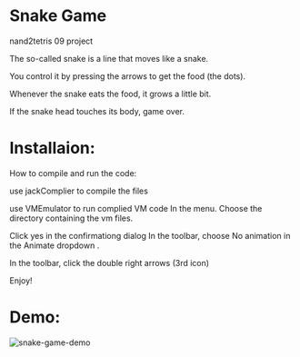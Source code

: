 # Snake Game
nand2tetris 09 project

The so-called snake is a line that moves like a snake.

You control it by pressing the arrows to get the food (the dots).

Whenever the snake eats the food, it grows a little bit.

If the snake head touches its body, game over.

# Installaion:
How to compile and run the code:

use jackComplier to compile the files

use VMEmulator to run complied VM code In the menu. Choose the directory containing the vm files.

Click yes in the confirmationg dialog In the toolbar, 
choose No animation in the Animate dropdown .

In the toolbar,
click the double right arrows (3rd icon) 

Enjoy!

# Demo:

![snake-game-demo](https://user-images.githubusercontent.com/86184498/131263699-a9fa11fa-d6ae-41cc-b746-684ed9bf4507.gif)
